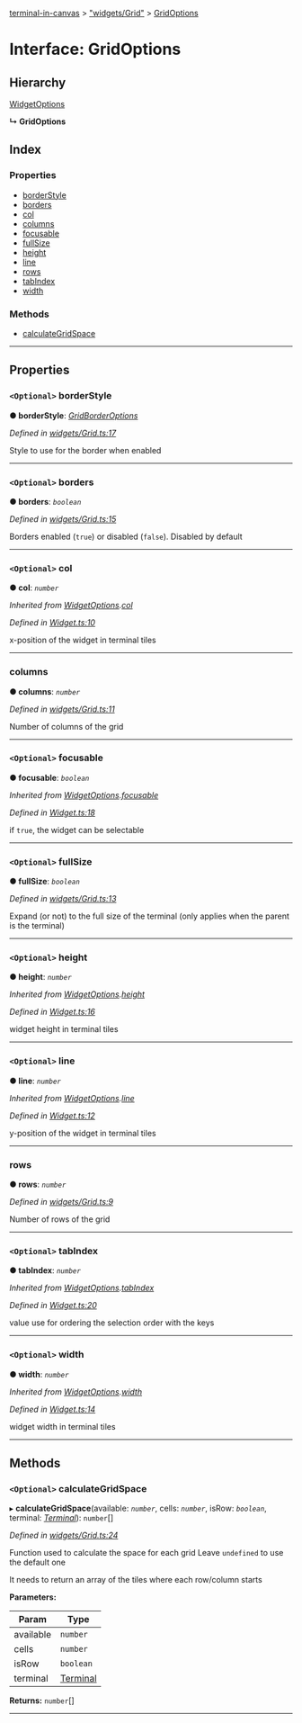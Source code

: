 [terminal-in-canvas](../README.md) > ["widgets/Grid"](../modules/_widgets_grid_.md) > [GridOptions](../interfaces/_widgets_grid_.gridoptions.md)

# Interface: GridOptions

## Hierarchy

 [WidgetOptions](_widget_.widgetoptions.md)

**↳ GridOptions**

## Index

### Properties

* [borderStyle](_widgets_grid_.gridoptions.md#borderstyle)
* [borders](_widgets_grid_.gridoptions.md#borders)
* [col](_widgets_grid_.gridoptions.md#col)
* [columns](_widgets_grid_.gridoptions.md#columns)
* [focusable](_widgets_grid_.gridoptions.md#focusable)
* [fullSize](_widgets_grid_.gridoptions.md#fullsize)
* [height](_widgets_grid_.gridoptions.md#height)
* [line](_widgets_grid_.gridoptions.md#line)
* [rows](_widgets_grid_.gridoptions.md#rows)
* [tabIndex](_widgets_grid_.gridoptions.md#tabindex)
* [width](_widgets_grid_.gridoptions.md#width)

### Methods

* [calculateGridSpace](_widgets_grid_.gridoptions.md#calculategridspace)

---

## Properties

<a id="borderstyle"></a>

### `<Optional>` borderStyle

**● borderStyle**: *[GridBorderOptions](_widgets_grid_.gridborderoptions.md)*

*Defined in [widgets/Grid.ts:17](https://github.com/danikaze/terminal-in-canvas/blob/bacbdf6/src/widgets/Grid.ts#L17)*

Style to use for the border when enabled

___
<a id="borders"></a>

### `<Optional>` borders

**● borders**: *`boolean`*

*Defined in [widgets/Grid.ts:15](https://github.com/danikaze/terminal-in-canvas/blob/bacbdf6/src/widgets/Grid.ts#L15)*

Borders enabled (`true`) or disabled (`false`). Disabled by default

___
<a id="col"></a>

### `<Optional>` col

**● col**: *`number`*

*Inherited from [WidgetOptions](_widget_.widgetoptions.md).[col](_widget_.widgetoptions.md#col)*

*Defined in [Widget.ts:10](https://github.com/danikaze/terminal-in-canvas/blob/bacbdf6/src/Widget.ts#L10)*

x-position of the widget in terminal tiles

___
<a id="columns"></a>

###  columns

**● columns**: *`number`*

*Defined in [widgets/Grid.ts:11](https://github.com/danikaze/terminal-in-canvas/blob/bacbdf6/src/widgets/Grid.ts#L11)*

Number of columns of the grid

___
<a id="focusable"></a>

### `<Optional>` focusable

**● focusable**: *`boolean`*

*Inherited from [WidgetOptions](_widget_.widgetoptions.md).[focusable](_widget_.widgetoptions.md#focusable)*

*Defined in [Widget.ts:18](https://github.com/danikaze/terminal-in-canvas/blob/bacbdf6/src/Widget.ts#L18)*

if `true`, the widget can be selectable

___
<a id="fullsize"></a>

### `<Optional>` fullSize

**● fullSize**: *`boolean`*

*Defined in [widgets/Grid.ts:13](https://github.com/danikaze/terminal-in-canvas/blob/bacbdf6/src/widgets/Grid.ts#L13)*

Expand (or not) to the full size of the terminal (only applies when the parent is the terminal)

___
<a id="height"></a>

### `<Optional>` height

**● height**: *`number`*

*Inherited from [WidgetOptions](_widget_.widgetoptions.md).[height](_widget_.widgetoptions.md#height)*

*Defined in [Widget.ts:16](https://github.com/danikaze/terminal-in-canvas/blob/bacbdf6/src/Widget.ts#L16)*

widget height in terminal tiles

___
<a id="line"></a>

### `<Optional>` line

**● line**: *`number`*

*Inherited from [WidgetOptions](_widget_.widgetoptions.md).[line](_widget_.widgetoptions.md#line)*

*Defined in [Widget.ts:12](https://github.com/danikaze/terminal-in-canvas/blob/bacbdf6/src/Widget.ts#L12)*

y-position of the widget in terminal tiles

___
<a id="rows"></a>

###  rows

**● rows**: *`number`*

*Defined in [widgets/Grid.ts:9](https://github.com/danikaze/terminal-in-canvas/blob/bacbdf6/src/widgets/Grid.ts#L9)*

Number of rows of the grid

___
<a id="tabindex"></a>

### `<Optional>` tabIndex

**● tabIndex**: *`number`*

*Inherited from [WidgetOptions](_widget_.widgetoptions.md).[tabIndex](_widget_.widgetoptions.md#tabindex)*

*Defined in [Widget.ts:20](https://github.com/danikaze/terminal-in-canvas/blob/bacbdf6/src/Widget.ts#L20)*

value use for ordering the selection order with the keys

___
<a id="width"></a>

### `<Optional>` width

**● width**: *`number`*

*Inherited from [WidgetOptions](_widget_.widgetoptions.md).[width](_widget_.widgetoptions.md#width)*

*Defined in [Widget.ts:14](https://github.com/danikaze/terminal-in-canvas/blob/bacbdf6/src/Widget.ts#L14)*

widget width in terminal tiles

___

## Methods

<a id="calculategridspace"></a>

### `<Optional>` calculateGridSpace

▸ **calculateGridSpace**(available: *`number`*, cells: *`number`*, isRow: *`boolean`*, terminal: *[Terminal](../classes/_terminal_.terminal.md)*): `number`[]

*Defined in [widgets/Grid.ts:24](https://github.com/danikaze/terminal-in-canvas/blob/bacbdf6/src/widgets/Grid.ts#L24)*

Function used to calculate the space for each grid Leave `undefined` to use the default one

It needs to return an array of the tiles where each row/column starts

**Parameters:**

| Param | Type |
| ------ | ------ |
| available | `number` |
| cells | `number` |
| isRow | `boolean` |
| terminal | [Terminal](../classes/_terminal_.terminal.md) |

**Returns:** `number`[]

___

